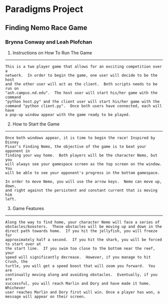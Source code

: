 # Paradigms Project
## Finding Nemo Race Game
### Brynna Conway and Leah Plofchan

1. Instructions on How To Run The Game
------------------------------------------
    This is a two player game that allows for an exciting competition over a
    network.  In order to begin the game, one user will decide to be the host
    and the other user will act as the client.  Both scripts needs to be run on
    "ash.campus.nd.edu".  The host user will start his/her game with the command
    "python host.py" and the client user will start his/her game with the
    command "python client.py".  Once both users have connected, each will have
    a pop-up window appear with the game ready to be played.

2. How to Start the Game
----------------------------
    Once both windows appear, it is time to begin the race! Inspired by Disney
    Pixar's Finding Nemo, the objective of the game is to beat your opponent in
    finding your way home.  Both players will be the character Nemo, but you
    will always see your gamespace screen as the top screen on the window.  You
    will be able to see your opponent's progress in the bottom gamespace.  

    In order to move Nemo, you will use the arrow keys.  Nemo can move up, down,
    and right against the persistent and constant current that is moving him
    left.  

3. Game Features
-----------------
    Along the way to find home, your character Nemo will face a series of
    obstacles/boosters.  These obstacles will be moving up and down in the
    direct path towards home.  If you hit the jellyfish, you will freeze for
    approximately half a second.  If you hit the shark, you will be forced to start over at
    the start line.  If you swim too close to the bottom near the reef, your
    speed will significantly decrease.  However, if you manage to hit Crush, the
    turtle, you will get a speed boost that will zoom you forward.  You are
    continually moving along and avoiding obstacles.  Eventually, if you are
    successful, you will reach Marlin and Dory and have made it home. Whichever
    user reaches Marlin and Dory first will win. Once a player has won, a message will appear on their screen.
    
    
